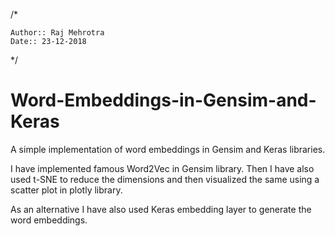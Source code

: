 
/*

    Author:: Raj Mehrotra
    Date:: 23-12-2018
    
 */

# Word-Embeddings-in-Gensim-and-Keras

A simple implementation of word embeddings in Gensim and Keras libraries. 

I have implemented famous Word2Vec in Gensim library. Then I have also used t-SNE to reduce the dimensions and then visualized the same using a scatter plot in plotly library.

As an alternative I have also used Keras embedding layer to generate the word embeddings.
